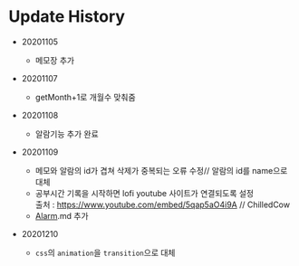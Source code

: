 # Update History
* 20201105
    * 메모장 추가

* 20201107
    * getMonth+1로 개월수 맞춰줌

* 20201108
    * 알람기능 추가 완료

* 20201109 
    * 메모와 알람의 id가 겹쳐 삭제가 중복되는 오류 수정// 알람의 id를 name으로 대체
    * 공부시간 기록을 시작하면 lofi youtube 사이트가 연결되도록 설정  
    출처 : https://www.youtube.com/embed/5qap5aO4i9A  // ChilledCow
    *  <a href="alarm.md">Alarm</a>.md 추가

* 20201210
    * `css`의 `animation`을 `transition`으로 대체